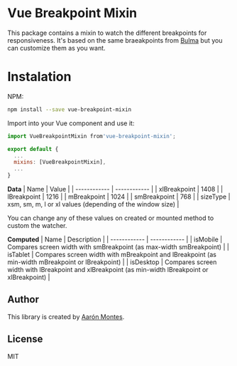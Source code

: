 # Vue Breakpoint Mixin
This package contains a mixin to watch the different breakpoints for responsiveness. It's based on the same braeakpoints from [Bulma](https://bulma.io/documentation/overview/responsiveness/) but you can customize them as you want.

# Instalation

NPM:  
```bash
npm install --save vue-breakpoint-mixin
```
Import into your Vue component and use it:

```javascript
import VueBreakpointMixin from'vue-breakpoint-mixin';

export default {
  ...
  mixins: [VueBreakpointMixin],
  ...
}

```

**Data**
|  Name | Value   |
| ------------ | ------------ |
| xlBreakpoint | 1408 |
| lBreakpoint | 1216 |
| mBreakpoint | 1024 |
| smBreakpoint | 768 |
| sizeType | xsm, sm, m, l or xl values (depending of the window size) |

You can change any of these values on created or mounted method to custom the watcher.

**Computed**
|  Name | Description   |
| ------------ | ------------ |
| isMobile | Compares screen width with smBreakpoint (as max-width smBreakpoint) |
| isTablet | Compares screen width with mBreakpoint and lBreakpoint (as min-width mBreakpoint or lBreakpoint)  |
| isDesktop | Compares screen width with lBreakpoint  and xlBreakpoint (as min-width lBreakpoint  or xlBreakpoint)  |

## Author
This library is created by [Aarón Montes](https://github.com/ajomuch92 "Aarón Montes"). 

## License
MIT
